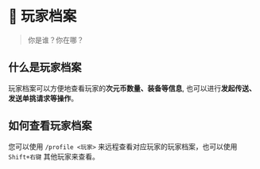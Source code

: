 # 🧷 玩家档案
> 你是谁？你在哪？

## 什么是玩家档案
玩家档案可以方便地查看玩家的**次元币数量、装备等信息**, 也可以进行**发起传送、发送单挑请求等操作**。

## 如何查看玩家档案
您可以使用 `/profile <玩家>` 来远程查看对应玩家的玩家档案，也可以使用 `Shift+右键` 其他玩家来查看。